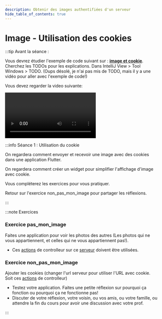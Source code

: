 ```yaml
---
description: Obtenir des images authentifiées d'un serveur
hide_table_of_contents: true
---
```


# Image - Utilisation des cookies

<Row>

<Column>

:::tip Avant la séance :

Vous devrez étudier l'exemple de code suivant sur : **[image et cookie](https://github.com/departement-info-cem/5N6-mobile-2-Nouveau/tree/main/code/image_cookies)**. Cherchez les TODOs pour les explications. Dans IntelliJ View > Tool Windows > TODO.
(Oups désolé, je n'ai pas mis de TODO, mais il y a une vidéo pour aller avec l'exemple de code!)

Vous devez regarder la video suivante:

<Video url="https://youtu.be/1Pj4zTthMwY" />

:::

</Column>

<Column>

:::info Séance 1 : Utilisation du cookie

On regardera comment envoyer et recevoir une image avec des cookies dans une application Flutter.

On regardera comment créer un widget pour simplifier l'affichage d'image avec cookie.

Vous compléterez les exercices pour vous pratiquer.

Retour sur l'exercice non_pas_mon_image pour partager les réflexions.

:::

</Column>

</Row>

:::note Exercices

### Exercice pas_mon_image

Faites une application pour voir les photos des autres (Les photos qui ne vous appartiennent, et celles qui ne vous appartiennent pas!).

- Ces [actions](https://github.com/departement-info-cem/Exercices-Mobile/blob/main/src/main/java/org/depinfo/exercices/exos/controller/ImageController.java#L35-L58) de controlleur sur ce [serveur](https://github.com/departement-info-cem/Exercices-Mobile/tree/main) doivent être utilisées.

### Exercice non_pas_mon_image

Ajouter les cookies (changer l'url serveur pour utiliser l'URL avec cookie. Soit ces [actions](https://github.com/departement-info-cem/Exercices-Mobile/blob/main/src/main/java/org/depinfo/exercices/exos/controller/ImageController.java#L60-L69) de controlleur)

- Testez votre application. Faites une petite réflexion sur pourquoi ça fonction ou pourquoi ça ne fonctionne pas!
- Discuter de votre réflexion, votre voisin, ou vos amis, ou votre famille, ou attendre la fin du cours pour avoir une discussion avec votre prof.

:::
